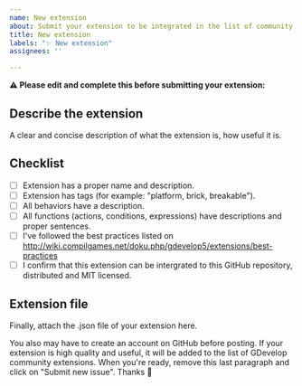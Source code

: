 ```yaml
---
name: New extension
about: Submit your extension to be integrated in the list of community extensions
title: New extension
labels: "✨ New extension"
assignees: ''

---
```


**⚠️ Please edit and complete this before submitting your extension:**

## Describe the extension
A clear and concise description of what the extension is, how useful it is.

## Checklist

- [ ] Extension has a proper name and description.
- [ ] Extension has tags (for example: "platform, brick, breakable").
- [ ] All behaviors have a description.
- [ ] All functions (actions, conditions, expressions) have descriptions and proper sentences.
- [ ] I've followed the best practices listed on http://wiki.compilgames.net/doku.php/gdevelop5/extensions/best-practices
- [ ] I confirm that this extension can be intergrated to this GitHub repository, distributed and MIT licensed.

## Extension file

Finally, attach the .json file of your extension here.

You also may have to create an account on GitHub before posting.
If your extension is high quality and useful, it will be added to the list of GDevelop community extensions.
When you're ready, remove this last paragraph and click on "Submit new issue". Thanks 🙌
